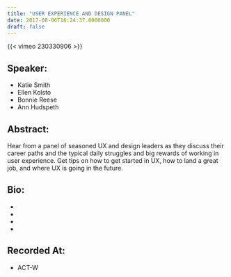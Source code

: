 ```yaml
---
title: "USER EXPERIENCE AND DESIGN PANEL"
date: 2017-08-06T16:24:37.0000000
draft: false
---
```


{{< vimeo 230330906 >}}

## Speaker:

 - Katie Smith
 - Ellen Kolsto
 - Bonnie Reese
 - Ann Hudspeth

## Abstract:

<p>Hear from a panel of seasoned UX and design leaders as they discuss their career paths and the typical daily struggles and big rewards of working in user experience. Get tips on how to get started in UX, how to land a great job, and where UX is going in the future.</p>

## Bio:

 - 
 - 
 - 
 - 

## Recorded At:

 - ACT-W

